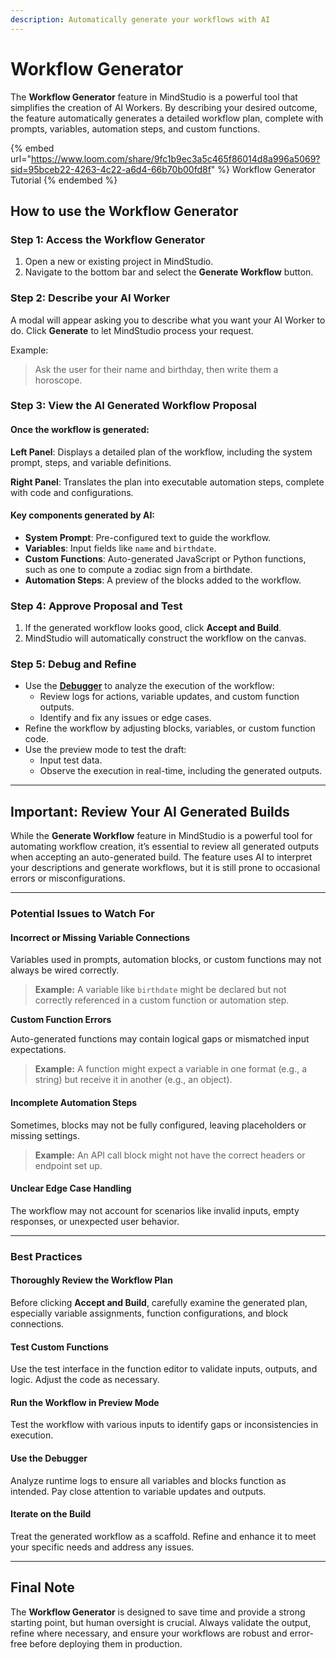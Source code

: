 ```yaml
---
description: Automatically generate your workflows with AI
---
```


# Workflow Generator

The **Workflow Generator** feature in MindStudio is a powerful tool that simplifies the creation of AI Workers. By describing your desired outcome, the feature automatically generates a detailed workflow plan, complete with prompts, variables, automation steps, and custom functions.&#x20;

{% embed url="https://www.loom.com/share/9fc1b9ec3a5c465f86014d8a996a5069?sid=95bceb22-4263-4c22-a6d4-66b70b00fd8f" %}
Workflow Generator Tutorial
{% endembed %}



## How to use the Workflow Generator

### Step 1: Access the Workflow Generator

1. Open a new or existing project in MindStudio.
2. Navigate to the bottom bar and select the **Generate Workflow** button.

### Step 2: Describe your AI Worker

A modal will appear asking you to describe what you want your AI Worker to do. Click **Generate** to let MindStudio process your request.

Example:&#x20;

> Ask the user for their name and birthday, then write them a horoscope.

### Step 3: View the AI Generated Workflow Proposal

#### **Once the workflow is generated:**

**Left Panel**: Displays a detailed plan of the workflow, including the system prompt, steps, and variable definitions.

**Right Panel**: Translates the plan into executable automation steps, complete with code and configurations.

#### **Key components generated by AI:**

* **System Prompt**: Pre-configured text to guide the workflow.
* **Variables**: Input fields like `name` and `birthdate`.
* **Custom Functions**: Auto-generated JavaScript or Python functions, such as one to compute a zodiac sign from a birthdate.
* **Automation Steps**: A preview of the blocks added to the workflow.

### Step 4: Approve Proposal and Test

1. If the generated workflow looks good, click **Accept and Build**.
2. MindStudio will automatically construct the workflow on the canvas.

### Step 5: Debug and Refine

* Use the [**Debugger**](../test-and-evaluate/debugger.md) to analyze the execution of the workflow:
  * Review logs for actions, variable updates, and custom function outputs.
  * Identify and fix any issues or edge cases.
* Refine the workflow by adjusting blocks, variables, or custom function code.
* Use the preview mode to test the draft:
  * Input test data.
  * Observe the execution in real-time, including the generated outputs.

***

## **Important: Review Your AI Generated Builds**

While the **Generate Workflow** feature in MindStudio is a powerful tool for automating workflow creation, it’s essential to review all generated outputs when accepting an auto-generated build. The feature uses AI to interpret your descriptions and generate workflows, but it is still prone to occasional errors or misconfigurations.

***

### **Potential Issues to Watch For**

#### **Incorrect or Missing Variable Connections**

Variables used in prompts, automation blocks, or custom functions may not always be wired correctly.

> **Example:** A variable like `birthdate` might be declared but not correctly referenced in a custom function or automation step.

**Custom Function Errors**

Auto-generated functions may contain logical gaps or mismatched input expectations.

> **Example:** A function might expect a variable in one format (e.g., a string) but receive it in another (e.g., an object).

#### **Incomplete Automation Steps**

Sometimes, blocks may not be fully configured, leaving placeholders or missing settings.

> **Example:** An API call block might not have the correct headers or endpoint set up.

#### **Unclear Edge Case Handling**

The workflow may not account for scenarios like invalid inputs, empty responses, or unexpected user behavior.

***

### **Best Practices**

#### **Thoroughly Review the Workflow Plan**

Before clicking **Accept and Build**, carefully examine the generated plan, especially variable assignments, function configurations, and block connections.

#### **Test Custom Functions**

Use the test interface in the function editor to validate inputs, outputs, and logic. Adjust the code as necessary.

#### **Run the Workflow in Preview Mode**

Test the workflow with various inputs to identify gaps or inconsistencies in execution.

#### **Use the Debugger**

Analyze runtime logs to ensure all variables and blocks function as intended. Pay close attention to variable updates and outputs.

#### **Iterate on the Build**

Treat the generated workflow as a scaffold. Refine and enhance it to meet your specific needs and address any issues.

***

## **Final Note**

The **Workflow Generator** is designed to save time and provide a strong starting point, but human oversight is crucial. Always validate the output, refine where necessary, and ensure your workflows are robust and error-free before deploying them in production.&#x20;
